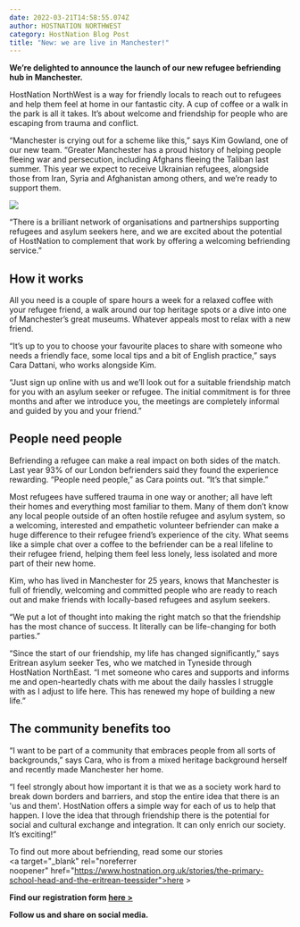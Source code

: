 ```yaml
---
date: 2022-03-21T14:58:55.074Z
author: HOSTNATION NORTHWEST
category: HostNation Blog Post
title: "New: we are live in Manchester!"
---
```

**We’re delighted to announce the launch of our new refugee befriending hub in Manchester.**

HostNation NorthWest is a way for friendly locals to reach out to refugees and help them feel at home in our fantastic city. A cup of coffee or a walk in the park is all it takes. It’s about welcome and friendship for people who are escaping from trauma and conflict.

“Manchester is crying out for a scheme like this,” says Kim Gowland, one of our new team. “Greater Manchester has a proud history of helping people fleeing war and persecution, including Afghans fleeing the Taliban last summer. This year we expect to receive Ukrainian refugees, alongside those from Iran, Syria and Afghanistan among others, and we’re ready to support them. 

![](/assets/manchester-kim-and-cara.png)

“There is a brilliant network of organisations and partnerships supporting refugees and asylum seekers here, and we are excited about the potential of HostNation to complement that work by offering a welcoming befriending service.”

## How it works

All you need is a couple of spare hours a week for a relaxed coffee with your refugee friend, a walk around our top heritage spots or a dive into one of Manchester’s great museums. Whatever appeals most to relax with a new friend.

“It’s up to you to choose your favourite places to share with someone who needs a friendly face, some local tips and a bit of English practice,” says Cara Dattani, who works alongside Kim. 

“Just sign up online with us and we’ll look out for a suitable friendship match for you with an asylum seeker or refugee. The initial commitment is for three months and after we introduce you, the meetings are completely informal and guided by you and your friend.”

## People need people

Befriending a refugee can make a real impact on both sides of the match. Last year 93% of our London befrienders said they found the experience rewarding. “People need people,” as Cara points out. “It’s that simple.” 

Most refugees have suffered trauma in one way or another; all have left their homes and everything most familiar to them. Many of them don’t know any local people outside of an often hostile refugee and asylum system, so a welcoming, interested and empathetic volunteer befriender can make a huge difference to their refugee friend’s experience of the city. What seems like a simple chat over a coffee to the befriender can be a real lifeline to their refugee friend, helping them feel less lonely, less isolated and more part of their new home.

Kim, who has lived in Manchester for 25 years, knows that Manchester is full of friendly, welcoming and committed people who are ready to reach out and make friends with locally-based refugees and asylum seekers.  

“We put a lot of thought into making the right match so that the friendship has the most chance of success. It literally can be life-changing for both parties.”

“Since the start of our friendship, my life has changed significantly,” says Eritrean asylum seeker Tes, who we matched in Tyneside through HostNation NorthEast. “I met someone who cares and supports and informs me and open-heartedly chats with me about the daily hassles I struggle with as I adjust to life here. This has renewed my hope of building a new life.”

## The community benefits too

“I want to be part of a community that embraces people from all sorts of backgrounds,” says Cara, who is from a mixed heritage background herself and recently made Manchester her home.

“I feel strongly about how important it is that we as a society work hard to break down borders and barriers, and stop the entire idea that there is an 'us and them'. HostNation offers a simple way for each of us to help that happen. I love the idea that through friendship there is the potential for social and cultural exchange and integration. It can only enrich our society. It’s exciting!”

To find out more about befriending, read some our stories <a target="_blank" rel="noreferrer noopener" href="https://www.hostnation.org.uk/stories/the-primary-school-head-and-the-eritrean-teessider">here ></a>

**Find our registration form [here >](https://airtable.com/shrikBVOxwnEwgAUV?prefill_Type=Befriender)**

**Follow us and share on social media.**